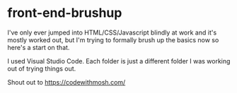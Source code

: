 # front-end-brushup
 I've only ever jumped into HTML/CSS/Javascript blindly at work and it's mostly worked out, but I'm trying to formally brush up the basics now so here's a start on that.
 
 I used Visual Studio Code. Each folder is just a different folder I was working out of trying things out.
 
 Shout out to https://codewithmosh.com/
